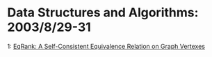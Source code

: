 # Data Structures and Algorithms: 2003/8/29-31  
1: [EqRank: A Self-Consistent Equivalence Relation on Graph Vertexes](https://doi.org/10.48550/arXiv.cs/0308044)  
